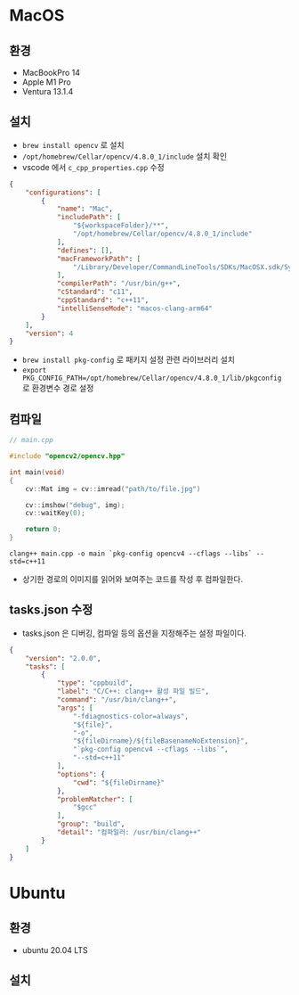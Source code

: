 # MacOS
## 환경
- MacBookPro 14
- Apple M1 Pro
- Ventura 13.1.4

## 설치
- `brew install opencv` 로 설치
- `/opt/homebrew/Cellar/opencv/4.8.0_1/include` 설치 확인
- vscode 에서 `c_cpp_properties.cpp` 수정
```json
{
    "configurations": [
        {
            "name": "Mac",
            "includePath": [
                "${workspaceFolder}/**",
                "/opt/homebrew/Cellar/opencv/4.8.0_1/include"
            ],
            "defines": [],
            "macFrameworkPath": [
                "/Library/Developer/CommandLineTools/SDKs/MacOSX.sdk/System/Library/Frameworks"
            ],
            "compilerPath": "/usr/bin/g++",
            "cStandard": "c11",
            "cppStandard": "c++11",
            "intelliSenseMode": "macos-clang-arm64"
        }
    ],
    "version": 4
}
```
- `brew install pkg-config` 로 패키지 설정 관련 라이브러리 설치
- `export PKG_CONFIG_PATH=/opt/homebrew/Cellar/opencv/4.8.0_1/lib/pkgconfig` 로 환경변수 경로 설정

## 컴파일
```cpp
// main.cpp

#include "opencv2/opencv.hpp"

int main(void)
{
    cv::Mat img = cv::imread("path/to/file.jpg")

    cv::imshow("debug", img);
    cv::waitKey(0);

    return 0;
}
```
  
```shell
clang++ main.cpp -o main `pkg-config opencv4 --cflags --libs` --std=c++11
```
  
- 상기한 경로의 이미지를 읽어와 보여주는 코드를 작성 후 컴파일한다.

## tasks.json 수정
- tasks.json 은 디버깅, 컴파일 등의 옵션을 지정해주는 설정 파일이다.
```json
{
	"version": "2.0.0",
	"tasks": [
		{
			"type": "cppbuild",
			"label": "C/C++: clang++ 활성 파일 빌드",
			"command": "/usr/bin/clang++",
			"args": [
				"-fdiagnostics-color=always",
				"${file}",
				"-o",
				"${fileDirname}/${fileBasenameNoExtension}",
				"`pkg-config opencv4 --cflags --libs`",
				"--std=c++11"
			],
			"options": {
				"cwd": "${fileDirname}"
			},
			"problemMatcher": [
				"$gcc"
			],
			"group": "build",
			"detail": "컴파일러: /usr/bin/clang++"
		}
	]
}
```

# Ubuntu
## 환경
- ubuntu 20.04 LTS

## 설치
